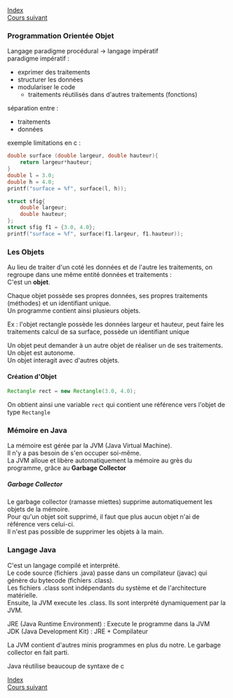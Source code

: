 [Index](./index.md)  
[Cours suivant](./cours_2.md)

### Programmation Orientée Objet
Langage paradigme procédural -> langage impératif  
paradigme impératif :
- exprimer des traitements
- structurer les données
- modulariser le code
	- traitements réutilisés dans d'autres traitements (fonctions)

séparation entre :
- traitements
- données

exemple limitations en c :
```c
double surface (double largeur, double hauteur){
	return largeur*hauteur;
}
double l = 3.0;
double h = 4.0;
printf("surface = %f", surface(l, h));
```
```c
struct sfig{
	double largeur;
	double hauteur;
};
struct sfig f1 = {3.0, 4.0};
printf("surface = %f", surface(f1.largeur, f1.hauteur));
```

### Les Objets
Au lieu de traiter d'un coté les données et de l'autre les traitements, on regroupe dans une même entité données et traitements :  
C'est un **objet**.

Chaque objet possède ses propres données, ses propres traitements (méthodes) et un identifiant unique.  
Un programme contient ainsi plusieurs objets.  

Ex : l'objet rectangle possède les données largeur et hauteur, peut faire les traitements calcul de sa surface, possède un identifiant unique

Un objet peut demander à un autre objet de réaliser un de ses traitements.  
Un objet est autonome.  
Un objet interagit avec d'autres objets.  

#### Création d'Objet
```java
Rectangle rect = new Rectangle(3.0, 4.0);
```
On obtient ainsi une variable `rect` qui contient une référence vers l'objet de type `Rectangle`

### Mémoire en Java
La mémoire est gérée par la JVM (Java Virtual Machine).  
Il n'y a pas besoin de s'en occuper soi-même.  
La JVM alloue et libère automatiquement la mémoire au grès du programme, grâce au **Garbage Collector**

##### Garbage Collector
Le garbage collector (ramasse miettes) supprime automatiquement les objets de la mémoire.  
Pour qu'un objet soit supprimé, il faut que plus aucun objet n'ai de référence vers celui-ci.  
Il n'est pas possible de supprimer les objets à la main.

### Langage Java
C'est un langage compilé et interprété.  
Le code source (fichiers .java) passe dans un compilateur (javac) qui génère du bytecode (fichiers .class).  
Les fichiers .class sont indépendants du système et de l'architecture matérielle.  
Ensuite, la JVM execute les .class. Ils sont interprété dynamiquement par la JVM.

JRE (Java Runtime Environment) : Execute le programme dans la JVM  
JDK (Java Development Kit) : JRE + Compilateur

La JVM contient d'autres minis programmes en plus du notre. Le garbage collector en fait parti.

Java réutilise beaucoup de syntaxe de c

[Index](./index.md)  
[Cours suivant](./cours_2.md)
